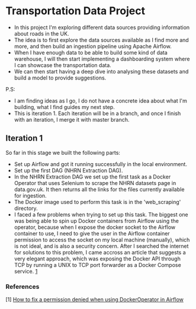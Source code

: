 # Transportation Data Project

- In this project I'm exploring different data sources providing information about roads in the UK.
- The idea is to first explore the data sources available as I find more and more, and then build an ingestion pipeline using Apache Airflow.
- When I have enough data to be able to build some kind of data warehouse, I will then start implementing a dashboarding system where I can showcase the transportation data.
- We can then start having a deep dive into analysing these datasets and build a model to provide suggestions.

P.S:
- I am finding ideas as I go, I do not have a concrete idea about what I'm building, what I find guides my next step.
- This is iteration 1. Each iteration will be in a branch, and once I finish with an iteration, I merge it with master branch.

## Iteration 1

So far in this stage we built the following parts:
- Set up Airflow and got it running successfully in the local environment.
- Set up the first DAG (NHRN Extraction DAG).
- In the NHRN Extraction DAG we set up the first task as a Docker Operator that uses Selenium to scrape the NHRN datasets page in data.gov.uk. It then returns all the links for the files currently available for ingestion.
- The Docker image used to perform this task is in the 'web_scraping' directory.
- I faced a few problems when trying to set up this task. The biggest one was being able to spin up Docker containers from Airflow using the operator, because when I expose the docker socket to the Airflow container to use, I need to give the user in the Airflow container permission to access the socket on my local machine (manually), which is not ideal, and is also a security concern. After I searched the internet for solutions to this problem, I came accross an article that suggests a very elegant approach, which was exposing the Docker API through TCP by running a UNIX to TCP port forwarder as a Docker Compose service. [1](#references)




### References

[1] [How to fix a permission denied when using DockerOperator in Airflow](https://onedevblog.com/how-to-fix-a-permission-denied-when-using-dockeroperator-in-airflow/)